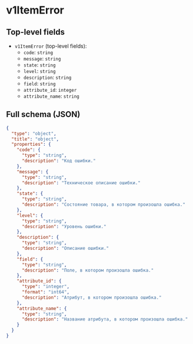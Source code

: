 # v1ItemError

## Top-level fields
- `v1ItemError` (top-level fields):
  - `code`: `string`
  - `message`: `string`
  - `state`: `string`
  - `level`: `string`
  - `description`: `string`
  - `field`: `string`
  - `attribute_id`: `integer`
  - `attribute_name`: `string`

## Full schema (JSON)
```json
{
  "type": "object",
  "title": "object",
  "properties": {
    "code": {
      "type": "string",
      "description": "Код ошибки."
    },
    "message": {
      "type": "string",
      "description": "Техническое описание ошибки."
    },
    "state": {
      "type": "string",
      "description": "Состояние товара, в котором произошла ошибка."
    },
    "level": {
      "type": "string",
      "description": "Уровень ошибки."
    },
    "description": {
      "type": "string",
      "description": "Описание ошибки."
    },
    "field": {
      "type": "string",
      "description": "Поле, в котором произошла ошибка."
    },
    "attribute_id": {
      "type": "integer",
      "format": "int64",
      "description": "Атрибут, в котором произошла ошибка."
    },
    "attribute_name": {
      "type": "string",
      "description": "Название атрибута, в котором произошла ошибка."
    }
  }
}
```
